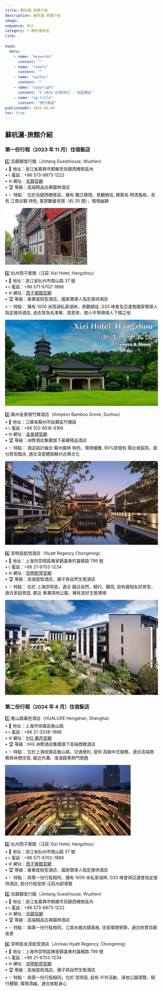 ```yaml
---
title: 蘇杭滬-旅館介紹
description: 蘇杭滬-旅館介紹
image:
sequence: 024
category: 7.蘇杭滬旅遊
link:

head:
  meta:
    - name: "keywords"
      content: ""
    - name: "robots"
      content: ""
    - name: "author"
      content: ""
    - name: "copyright"
      content: "© 2024 A7新林口 - 社區網站"
    - name: "og:title"
      content: "旅行導遊"
publishedAt: 2025-02-05
toc: true
---
```


## 蘇杭滬-旅館介紹

### 第一份行程（2023 年 11 月）住宿飯店

1️⃣ 烏鎮錦堂行館（Jintang Guesthouse, Wuzhen）  
• 📍 地址：浙江省嘉興市桐鄉市烏鎮西柵景區內  
• 📞 電話：+86 573-8873-1222  
• 🌐 網址：<a href="http://www.wuzhen.com.cn/">烏鎮官網</a>  
• 🏆 等級：高端精品古典園林酒店  
• ✨ 特點：
位於烏鎮西柵景區，擁有 獨立碼頭，景觀絕佳, 建築為 明清風格，具有 江南古鎮 特色, 客房數量有限（約 35 間），環境幽靜

![v024-01.jpeg](/images/travel/v024-01.jpeg)

2️⃣ 杭州西子賓館（汪莊 Xizi Hotel, Hangzhou）  
• 📍 地址：浙江省杭州市南山路 37 號  
• 📞 電話：+86 571-8702-1888  
• 🌐 網址：<a href="http://www.xizihotel.com/#page1/null">西子賓館官網</a>  
• 🏆 等級：豪華度假型酒店，國家領導人指定接待酒店  
• ✨ 特點：
擁有 1000 米西湖私家湖岸，景觀絕佳, G20 峰會及亞運會國家領導人指定接待酒店, 過去曾為毛澤東、周恩來、鄧小平等領導人下榻之地

![v024-02.jpeg](/images/travel/v024-02.jpeg)

3️⃣ 蘇州金普頓竹輝酒店（Kimpton Bamboo Grove, Suzhou）  
• 📍 地址：江蘇省蘇州市姑蘇區竹輝路  
• 📞 電話：+86 512-6516-8168  
• 🌐 網址：<a href="https://www.ihg.com/kimptonhotels/hotels/cn/zh/reservation">金普頓官網</a>  
• 🏆 等級：洲際酒店集團旗下豪華精品酒店  
• ✨ 特點：
酒店設計融合 蘇州園林 特色，環境優雅, 90%房間有 陽台或庭院，部分房型臨水, 適合深度體驗蘇州古典文化

![v024-03.jpeg](/images/travel/v024-03.jpeg)

4️⃣ 崇明島凱悅酒店（Hyatt Regency Chongming）  
• 📍 地址：上海市崇明區陳家鎮瀛東村瀛楊路 799 號  
• 📞 電話：+86 21-6703-1234  
• 🌐 網址：<a href="https://www.hyatt.com/hyatt-regency/zh-HK/shacr-hyatt-regency-chongming">崇明凱悅官網</a>  
• 🏆 等級：高端度假酒店，親子與自然生態酒店  
• ✨ 特點：
位於 上海崇明島，適合 親近自然、騎行、觀鳥, 設有寵物友好房型，適合家庭旅遊, 鄰近 東灘濕地公園，擁有良好生態環境

![v024-04.jpeg](/images/travel/v024-04.jpeg)

### 第二份行程（2024 年 4 月）住宿飯店

1️⃣ 衡山路華邑酒店（HUALUXE Hengshan, Shanghai）  
• 📍 地址：上海市徐匯區衡山路  
• 📞 電話：+86 21-3338-1888  
• 🌐 網址：<a href="https://www.ihg.com/hualuxe/hotels/cn/zh/shanghai/shahg/hoteldetail">IHG 華邑官網</a>  
• 🏆 等級：IHG 洲際酒店集團旗下高端商務酒店  
• ✨ 特點：
位於上海徐匯區衡山路，交通便利, 提供 高級中式服務，適合高端商務與休閒住宿, 鄰近外灘、淮海路等熱門商圈

![v024-05.jpeg](/images/travel/v024-05.jpeg)

2️⃣ 杭州西子賓館（汪莊 Xizi Hotel, Hangzhou）  
• 📍 地址：浙江省杭州市南山路 37 號  
• 📞 電話：+86 571-8702-1888  
• 🌐 網址：<a href="http://www.xizihotel.com/#page1/null">西子賓館官網</a>  
• 🏆 等級：豪華度假型酒店，國家領導人指定接待酒店  
• ✨ 特點：
與第一份行程相同，擁有 1000 米私家湖岸, G20 峰會與亞運會指定接待酒店, 部分行程安排 汪莊內部導覽

3️⃣ 烏鎮錦堂行館（Jintang Guesthouse, Wuzhen）  
• 📍 地址：浙江省嘉興市桐鄉市烏鎮西柵景區內  
• 📞 電話：+86 573-8873-1222  
• 🌐 網址：<a href="http://www.wuzhen.com.cn/">烏鎮官網</a>  
• 🏆 等級：高端精品古典園林酒店  
• ✨ 特點：
與第一份行程相同，江南水鄉古鎮風格, 住宿環境寧靜，適合欣賞烏鎮夜景

4️⃣ 崇明島金茂凱悅酒店（Jinmao Hyatt Regency, Chongming）  
• 📍 地址：上海市崇明區陳家鎮瀛東村瀛楊路 799 號  
• 📞 電話：+86 21-6703-1234  
• 🌐 網址：<a href="https://www.hyatt.com/hyatt-regency/zh-HK/shacr-hyatt-regency-chongming">崇明凱悅官網</a>  
• 🏆 等級：高端度假酒店，親子與自然生態酒店  
 • ✨ 特點：
與第一份行程相同，位於 崇明島, 設有 戶外活動、濕地公園導覽、騎行體驗, 環境清幽，適合放鬆身心
